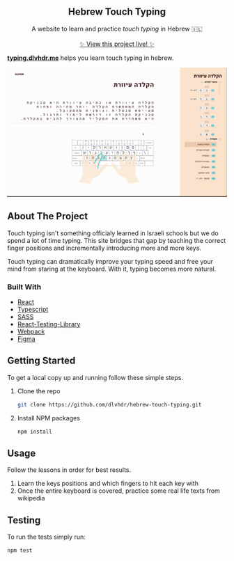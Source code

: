 <br />
<p align="center">
  <h2 align="center"><strong>Hebrew Touch Typing</strong></h2>

  <p align="center">
    A website to learn and practice <i>touch typing</i> in Hebrew 🇮🇱
    <br />
    <br />
    <a href="https://typing.dlvhdr.me">✨ View this project live! ✨</a>
  </p>
</p>

<strong><a href="typing.dlvhdr.me">typing.dlvhdr.me</a></strong> helps you learn
touch typing in hebrew.

<img src="./demo.gif" width="700px"></img>

## About The Project

Touch typing isn't something officialy learned in Israeli schools but we do
spend a lot of time typing. This site bridges that gap by teaching the correct
finger positions and incrementally introducing more and more keys.

Touch typing can dramatically improve your typing speed and free your mind from
staring at the keyboard. With it, typing becomes more natural.

### Built With

- [React](https://www.reactjs.org)
- [Typescript](https://www.typescriptlang.org/)
- [SASS](https://sass-lang.com/)
- [React-Testing-Library](https://testing-library.com/)
- [Webpack](https://webpack.js.org/)
- [Figma](https://www.figma.com/)

<!-- GETTING STARTED -->

## Getting Started

To get a local copy up and running follow these simple steps.

1. Clone the repo
   ```sh
   git clone https://github.com/dlvhdr/hebrew-touch-typing.git
   ```
2. Install NPM packages
   ```sh
   npm install
   ```

## Usage

Follow the lessons in order for best results.

<ol>
  <li>Learn the keys positions and which fingers to hit each key with</li>
  <li>Once the entire keyboard is covered, practice some real life texts from wikipedia</li>
</ol>

## Testing

To run the tests simply run:

```sh
npm test
```
